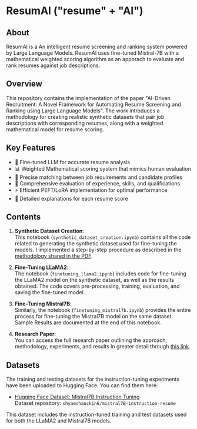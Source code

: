 # ResumAI ("resume" + "AI")

## About
ResumAI is a An intelligent resume screening and ranking system powered by Large Language Models. ResumAI uses fine-tuned Mistral-7B with a mathematical weighted scoring algorithm as an apporach to evaluate and rank resumes against job descriptions.

## Overview
This repository contains the implementation of the paper "AI-Driven Recruitment: A Novel Framework for Automating Resume Screening and Ranking using Large Language Models". The work introduces a methodology for creating realistic synthetic datasets that pair job descriptions with corresponding resumes, along with a weighted mathematical model for resume scoring.

## Key Features
- 🤖 Fine-tuned LLM for accurate resume analysis
- 📊 Weighted Mathematical scoring system that mimics human evaluation
- 🎯 Precise matching between job requirements and candidate profiles
- 💼 Comprehensive evaluation of experience, skills, and qualifications
- ⚡ Efficient PEFT/LoRA implementation for optimal performance
- 📝 Detailed explanations for each resume score

## Contents

1. **Synthetic Dataset Creation**:  
   This notebook (`synthetic_dataset_creation.ipynb`) contains all the code related to generating the synthetic dataset used for fine-tuning the models. I implemented a step-by-step procedure as described in the [methodology shared in the PDF](https://drive.google.com/file/d/1Y4gk-bRUmloiVAqDgQuGS8e-qpkfikx2/view).

2. **Fine-Tuning LLaMA2**:  
   The notebook (`finetuning_llama2.ipynb`) includes code for fine-tuning the LLaMA2 model on the synthetic dataset, as well as the results obtained. The code covers pre-processing, training, evaluation, and saving the fine-tuned model.

3. **Fine-Tuning Mistral7B**:  
   Similarly, the notebook (`finetuning_mistral7b.ipynb`) provides the entire process for fine-tuning the Mistral7B model on the same dataset. Sample Results are documented at the end of this notebook.

4. **Research Paper**:  
   You can access the full research paper outlining the approach, methodology, experiments, and results in greater detail through [this link](https://drive.google.com/file/d/1Y4gk-bRUmloiVAqDgQuGS8e-qpkfikx2/view).

## Datasets

The training and testing datasets for the instruction-tuning experiments have been uploaded to Hugging Face. You can find them here:

- [Hugging Face Dataset: Mistral7B Instruction Tuning](https://huggingface.co/datasets/shyamshanckin6/mistral7B-instruction-resume/settings)  
  Dataset repository: `shyamshanckin6/mistral7B-instruction-resume`

This dataset includes the instruction-tuned training and test datasets used for both the LLaMA2 and Mistral7B models.

